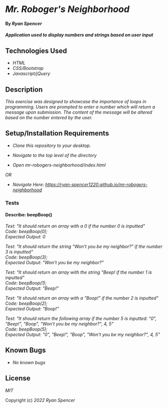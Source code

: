 # _Mr. Roboger's Neighborhood_

#### By _Ryan Spencer_

#### _Application used to display numbers and strings based on user input_

## Technologies Used

- _HTML_
- _CSS/Bootstrap_
- _Javascript/jQuery_

## Description

_This exercise was designed to showcase the importance of loops in programming. Users are prompted to enter a number which will return a message upon submission. The content of the message will be altered based on the number entered by the user._

## Setup/Installation Requirements

- _Clone this repository to your desktop._

- _Navigate to the top level of the directory_

- _Open mr-robogers-neighborhood/index.html_

_OR_

- _Navigate Here: https://ryan-spencer1220.github.io/mr-robogers-neighborhood_

### Tests

#### Describe: beepBoop()

_Test: "It should return an array with a 0 if the number 0 is inputted"_\
_Code: beepBoop(0);_\
_Expected Output: 0_

_Test: "It should return the string "Won't you be my neighbor?" if the number 3 is inputted"_\
_Code: beepBoop(3);_\
_Expected Output: "Won't you be my neighbor?"_

_Test: "It should return an array with the string "Beep! if the number 1 is inputted"_\
_Code: beepBoop(1);_\
_Expected Output: "Beep!"_

_Test: "It should return an array with a "Boop!" if the number 2 is inputted"_\
_Code: beepBoop(2);_\
_Expected Output: "Boop!"_

_Test: "It should return the following array if the number 5 is inputted: "0", "Beep!", "Boop", "Won't you be my neighbor?", 4, 5"_\
_Code: beepBoop(5);_\
_Expected Output: "0", "Beep!", "Boop", "Won't you be my neighbor?", 4, 5"_

## Known Bugs

- _No known bugs_

## License

_MIT_

Copyright (c) _2022_ _Ryan Spencer_
